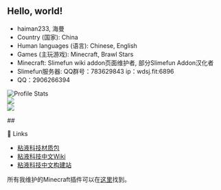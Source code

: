 ## Hello, world!

- haiman233, 海曼
- Country (国家): China
- Human languages (语言): Chinese, English
- Games (主玩游戏): Minecraft, Brawl Stars
- Minecraft: Slimefun wiki addon页面维护者, 部分Slimefun Addon汉化者 
- Slimefun服务器: QQ群号：783629843 ip：wdsj.fit:6896
- QQ：2906266394

<p align="center">

  <img src="https://github-readme-stats.vercel.app/api?username=haiman233&show_icons=true" alt="Profile Stats"><br>
  <img src="https://github-readme-stats.vercel.app/api/top-langs/?username=haiman233&layout=compact"><br>
  <img src="https://visitor-badge.glitch.me/badge?page_id=haiman233">
</p>## 

🔗 Links

- [粘液科技材质包](https://ybw0014.net/post/guizhancraft-resource-pack)
- [粘液科技中文Wiki](https://slimefun.guizhanss.wiki/)
- [粘液科技中文构建站](https://builds.guizhanss.net/)

所有我维护的Minecraft插件可以在[这里](https://github.com/SlimefunGuguProject)找到。

